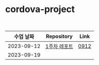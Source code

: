 # cordova-project

<br>

|수업 날짜| Repository | Link |
|:------:|:---:|:---:|
|2023-09-12|<a href="https://github.com/wkdtpqls/cordova-project/tree/master/0912">1주차 레포트</a>|<a href="https://wkdtpqls.github.io/cordova-project/0912/smile">0912</a>|
|2023-09-19|||


